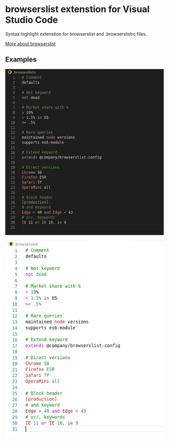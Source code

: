 # browserslist extenstion for Visual Studio Code

Syntax highlight extenstion for browserslist and .browserslistrc files.

[More about browserslist](https://github.com/browserslist/browserslist)

## Examples

![Syntax hightlight example with a default dark theme](images/highlight-dark.png)

![Syntax hightlight example with a default light theme](images/highlight-light.png)
